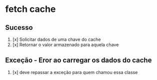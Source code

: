 # fetch cache

## Sucesso

1. [x] Solicitar dados de uma chave do cache
2. [x] Retornar o valor armazenado para aquela chave

## Exceção  -  Eror ao carregar os dados do cache

1. [x] deve repassar a exceção para quem chamou essa classe
